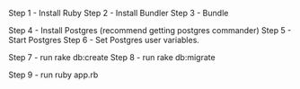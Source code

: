 Step 1 - Install Ruby
Step 2 - Install Bundler
Step 3 - Bundle

Step 4 - Install Postgres (recommend getting postgres commander)
Step 5 - Start Postgres
Step 6 - Set Postgres user variables.

Step 7 - run rake db:create
Step 8 - run rake db:migrate

Step 9 - run ruby app.rb

